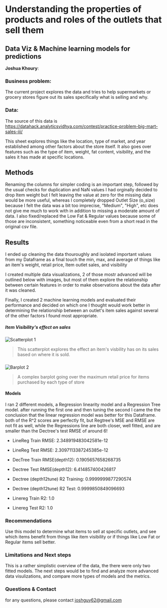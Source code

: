 # Understanding the properties of products and roles of the outlets that sell them
## Data Viz & Machine learning models for predictions

**Joshua Khoury**: 

### Business problem:
The current project explores the data and tries to help supermarkets or grocery stores figure out its sales
specifically what is selling and why.



### Data:
The source of this data is https://datahack.analyticsvidhya.com/contest/practice-problem-big-mart-sales-iii/

This sheet explores things like the location, type of market, and year established among other factors about the store itself. It also goes over features such as the type of item, weight, fat content, visibility, and the sales it has made at specific locations.

## Methods
Renaming the columns for simpler coding is an important step, followed by the usual checks for duplication and NaN values
I had orginally decided to drop Item weight but I felt leaving the value at zero for the missing data would be more useful, whereas I completely dropped Outlet Size (o_size) because I felt the data was a bit too imprecise, "Medium", "High", etc does not give me much to work with in addition to missing a moderate amount of data.
I also fixed/replaced the Low Fat & Regular values because some of those are inconsistent, something noticeable even from a short read in the original csv file.

## Results
I ended up cleaning the data thouroughly and isolated important values from my Dataframe as a final touch
the min, max, and average of things like an item's weight, retail price, Item outlet sales, and visibility

I created multiple data visualizations, 2 of those mostr advanced will be outlined below with images, but most of them explore the relationship between certain features in order to make observations about the data after it was cleaned.

Finally, I created 2 machine learning models and evaluated their performance and decided on which one I thought would work better in determining the relationship between an outlet's item sales against several of the other factors I found most appropriate.

##### Item Visibility's effect on sales
![Scatterplot 1](https://user-images.githubusercontent.com/105755535/176532985-ef8719f4-0a14-4e52-9921-6b09d0e89a11.png)


>This scatterplot explores the effect an item's visbility has on its sales based on where it is sold.

##### 
![Barplot 2](https://user-images.githubusercontent.com/105755535/176514655-dfe94616-2a01-4e99-b2f7-231c66914d16.png)
>A complex barplot going over the maximum retail price for items purchased by each type of store

#### Models 

I ran 2 different models, a Regression linearity model and a Regression Tree model. after running the first one and then tuning the second I came the the conclusion that the linear regression model was better for this Dataframe. both of the R^2 scores are perfectly fit, but Regtree's MSE and RMSE are not fit as well, while the Regressions line are both closer, well fitted, and are smaller than the Dectree's test RMSE of around 6!

- LineReg Train RMSE: 2.348919483042581e-12
- LineReg Test RMSE: 2.3097113387245385e-12
- DecTree Train RMSE(depth12): 0.1905657658268735
- Dectree Test RMSE(depth12): 6.414857400426817

- Dectree (depth12tune) R2 Training: 0.9999999877290574
- Dectree (depth12tune) R2 Test: 0.9999850849096693
- Linereg Train R2: 1.0
- Linereg Test R2: 1.0

### Recommendations
Use this model to determine what items to sell at specific outlets, and see which items benefit from things like item visibility or if things like Low Fat or Regular items sell better.

### Limitations and Next steps
This is a rather simplistic overview of the data, the there were only two fitted models. The next steps would be to find and analyze more advanced data visulizations, and compare more types of models and the metrics.

### Questions & Contact

for any questions, please contact joshguy62@gmail.com
